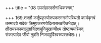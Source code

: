 +++
title = "08 उपसंहारदर्शनाधिकरणम्"

+++
169.शक्तौ कर्तृप्रकृत्योरुपकरणगणोपस्थितौ कार्यकृत्त्वं  
तस्मादग्रे सदेकं किमुपकरणयेदित्यसच्छक्तिभेदात्।  
क्षीरायस्कान्तलूतात्रिदशमुनिमुखान्वीक्ष्य तोष्टव्यमस्मिन्  
संकल्पादेव जीवो नुदति निजवपुर्विश्वरूपस्तथेशः।।